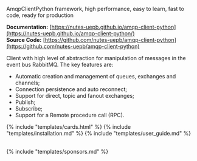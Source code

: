 <!-- [logo do projeto](assets/icon2.webp){ width="200"} -->

AmqpClientPython framework, high performance, easy to learn, fast to code, ready for production

<strong>Documentation:</strong> [https://nutes-uepb.github.io/amqp-client-python](https://nutes-uepb.github.io/amqp-client-python/)<br>
<strong>Source Code:</strong> [https://github.com/nutes-uepb/amqp-client-python](https://github.com/nutes-uepb/amqp-client-python)

Client with high level of abstraction for manipulation of messages in the event bus RabbitMQ.
The key features are: <br>
<ul>
  <li>Automatic creation and management of queues, exchanges and channels; <br>
  <li>Connection persistence and auto reconnect; <br>
  <li>Support for direct, topic and fanout exchanges; <br>
  <li>Publish; <br>
  <li>Subscribe; <br>
  <li>Support for a Remote procedure call (RPC). <br>
</ul>

{% include "templates/cards.html" %}
{% include "templates/installation.md" %}
{% include "templates/user_guide.md" %}

<br>
{% include "templates/sponsors.md" %}

